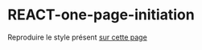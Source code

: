 # REACT-one-page-initiation

<p>Reproduire le style présent <a href="https://html5up.net/uploads/demos/photon/"> sur cette page</a>
